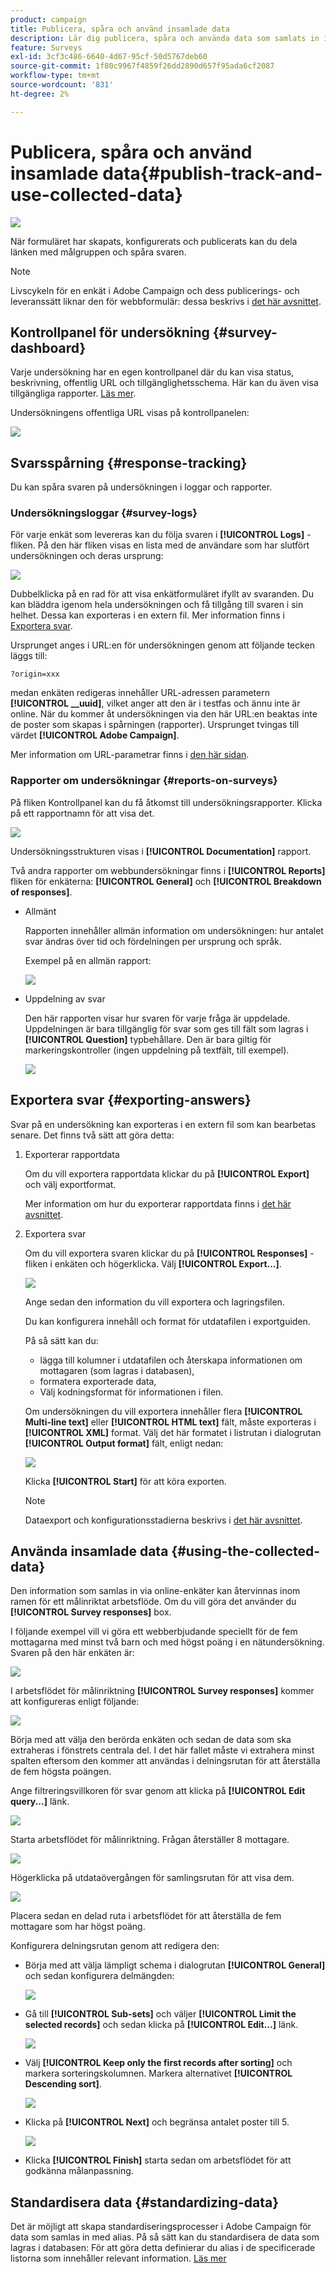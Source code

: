 ```yaml
---
product: campaign
title: Publicera, spåra och använd insamlade data
description: Lär dig publicera, spåra och använda data som samlats in i en undersökning
feature: Surveys
exl-id: 3cf3c486-6640-4d67-95cf-50d5767deb60
source-git-commit: 1f80c9967f4859f26dd2890d657f95ada6cf2087
workflow-type: tm+mt
source-wordcount: '831'
ht-degree: 2%

---
```


# Publicera, spåra och använd insamlade data{#publish-track-and-use-collected-data}

![](../../assets/common.svg)

När formuläret har skapats, konfigurerats och publicerats kan du dela länken med målgruppen och spåra svaren.

>[!NOTE]
>
>Livscykeln för en enkät i Adobe Campaign och dess publicerings- och leveranssätt liknar den för webbformulär: dessa beskrivs i [det här avsnittet](../../web/using/about-web-forms.md).

## Kontrollpanel för undersökning {#survey-dashboard}

Varje undersökning har en egen kontrollpanel där du kan visa status, beskrivning, offentlig URL och tillgänglighetsschema. Här kan du även visa tillgängliga rapporter. [Läs mer](#reports-on-surveys).

Undersökningens offentliga URL visas på kontrollpanelen:

![](assets/survey_public_url.png)

## Svarsspårning {#response-tracking}

Du kan spåra svaren på undersökningen i loggar och rapporter.

### Undersökningsloggar {#survey-logs}

För varje enkät som levereras kan du följa svaren i **[!UICONTROL Logs]** -fliken. På den här fliken visas en lista med de användare som har slutfört undersökningen och deras ursprung:

![](assets/s_ncs_admin_survey_logs.png)

Dubbelklicka på en rad för att visa enkätformuläret ifyllt av svaranden. Du kan bläddra igenom hela undersökningen och få tillgång till svaren i sin helhet. Dessa kan exporteras i en extern fil. Mer information finns i [Exportera svar](#exporting-answers).

Ursprunget anges i URL:en för undersökningen genom att följande tecken läggs till:

```
?origin=xxx
```

medan enkäten redigeras innehåller URL-adressen parametern **[!UICONTROL __uuid]**, vilket anger att den är i testfas och ännu inte är online. När du kommer åt undersökningen via den här URL:en beaktas inte de poster som skapas i spårningen (rapporter). Ursprunget tvingas till värdet **[!UICONTROL Adobe Campaign]**.

Mer information om URL-parametrar finns i [den här sidan](../../web/using/defining-web-forms-properties.md#form-url-parameters).

### Rapporter om undersökningar {#reports-on-surveys}

På fliken Kontrollpanel kan du få åtkomst till undersökningsrapporter. Klicka på ett rapportnamn för att visa det.

![](assets/s_ncs_admin_survey_report_doc.png)

Undersökningsstrukturen visas i **[!UICONTROL Documentation]** rapport.

Två andra rapporter om webbundersökningar finns i **[!UICONTROL Reports]** fliken för enkäterna: **[!UICONTROL General]** och **[!UICONTROL Breakdown of responses]**.

* Allmänt

   Rapporten innehåller allmän information om undersökningen: hur antalet svar ändras över tid och fördelningen per ursprung och språk.

   Exempel på en allmän rapport:

   ![](assets/s_ncs_admin_survey_report_0.png)

* Uppdelning av svar

   Den här rapporten visar hur svaren för varje fråga är uppdelade. Uppdelningen är bara tillgänglig för svar som ges till fält som lagras i **[!UICONTROL Question]** typbehållare. Den är bara giltig för markeringskontroller (ingen uppdelning på textfält, till exempel).

   ![](assets/s_ncs_admin_survey_report_2.png)

## Exportera svar {#exporting-answers}

Svar på en undersökning kan exporteras i en extern fil som kan bearbetas senare. Det finns två sätt att göra detta:

1. Exporterar rapportdata

   Om du vill exportera rapportdata klickar du på **[!UICONTROL Export]** och välj exportformat.

   Mer information om hur du exporterar rapportdata finns i [det här avsnittet](../../reporting/using/about-reports-creation-in-campaign.md).

1. Exportera svar

   Om du vill exportera svaren klickar du på **[!UICONTROL Responses]** -fliken i enkäten och högerklicka. Välj **[!UICONTROL Export...]**.

   ![](assets/s_ncs_admin_survey_logs_export_menu.png)

   Ange sedan den information du vill exportera och lagringsfilen.

   Du kan konfigurera innehåll och format för utdatafilen i exportguiden.

   På så sätt kan du:

   * lägga till kolumner i utdatafilen och återskapa informationen om mottagaren (som lagras i databasen),
   * formatera exporterade data,
   * Välj kodningsformat för informationen i filen.

   Om undersökningen du vill exportera innehåller flera **[!UICONTROL Multi-line text]** eller **[!UICONTROL HTML text]** fält, måste exporteras i **[!UICONTROL XML]** format. Välj det här formatet i listrutan i dialogrutan **[!UICONTROL Output format]** fält, enligt nedan:

   ![](assets/s_ncs_admin_survey_logs_export_xml.png)

   Klicka **[!UICONTROL Start]** för att köra exporten.

   >[!NOTE]
   >
   >Dataexport och konfigurationsstadierna beskrivs i [det här avsnittet](../../platform/using/about-generic-imports-exports.md).

## Använda insamlade data {#using-the-collected-data}

Den information som samlas in via online-enkäter kan återvinnas inom ramen för ett målinriktat arbetsflöde. Om du vill göra det använder du **[!UICONTROL Survey responses]** box.

I följande exempel vill vi göra ett webberbjudande speciellt för de fem mottagarna med minst två barn och med högst poäng i en nätundersökning. Svaren på den här enkäten är:

![](assets/s_ncs_admin_survey_responses_wf_box_4.png)

I arbetsflödet för målinriktning **[!UICONTROL Survey responses]** kommer att konfigureras enligt följande:

![](assets/s_ncs_admin_survey_responses_wf_box_1.png)

Börja med att välja den berörda enkäten och sedan de data som ska extraheras i fönstrets centrala del. I det här fallet måste vi extrahera minst spalten eftersom den kommer att användas i delningsrutan för att återställa de fem högsta poängen.

Ange filtreringsvillkoren för svar genom att klicka på **[!UICONTROL Edit query...]** länk.

![](assets/s_ncs_admin_survey_responses_wf_box_2.png)

Starta arbetsflödet för målinriktning. Frågan återställer 8 mottagare.

![](assets/s_ncs_admin_survey_responses_wf_box_5.png)

Högerklicka på utdataövergången för samlingsrutan för att visa dem.

![](assets/s_ncs_admin_survey_responses_wf_box_6.png)

Placera sedan en delad ruta i arbetsflödet för att återställa de fem mottagare som har högst poäng.

Konfigurera delningsrutan genom att redigera den:

* Börja med att välja lämpligt schema i dialogrutan **[!UICONTROL General]** och sedan konfigurera delmängden:

   ![](assets/s_ncs_admin_survey_responses_wf_box_6b.png)

* Gå till **[!UICONTROL Sub-sets]** och väljer **[!UICONTROL Limit the selected records]** och sedan klicka på **[!UICONTROL Edit...]** länk.

   ![](assets/s_ncs_admin_survey_responses_wf_box_7.png)

* Välj **[!UICONTROL Keep only the first records after sorting]** och markera sorteringskolumnen. Markera alternativet **[!UICONTROL Descending sort]**.

   ![](assets/s_ncs_admin_survey_responses_wf_box_8.png)

* Klicka på **[!UICONTROL Next]** och begränsa antalet poster till 5.

   ![](assets/s_ncs_admin_survey_responses_wf_box_9.png)

* Klicka **[!UICONTROL Finish]** starta sedan om arbetsflödet för att godkänna målanpassning.

## Standardisera data {#standardizing-data}

Det är möjligt att skapa standardiseringsprocesser i Adobe Campaign för data som samlas in med alias. På så sätt kan du standardisera de data som lagras i databasen: För att göra detta definierar du alias i de specificerade listorna som innehåller relevant information. [Läs mer](../../platform/using/managing-enumerations.md#about-enumerations)
